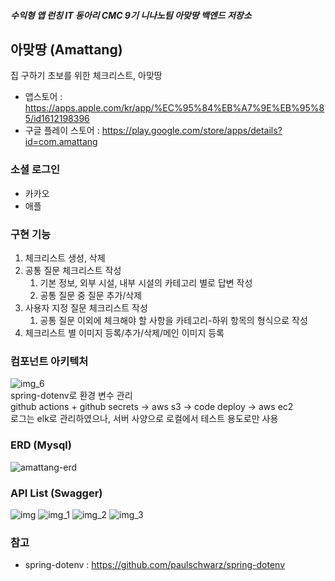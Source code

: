 ##### 수익형 앱 런칭 IT 동아리 CMC 9기 니나노팀 아맞땅 백엔드 저장소<br>

## 아맞땅 (Amattang)
집 구하기 초보를 위한 체크리스트, 아맞땅<br>
* 앱스토어 : https://apps.apple.com/kr/app/%EC%95%84%EB%A7%9E%EB%95%85/id1612198396
* 구글 플레이 스토어 : https://play.google.com/store/apps/details?id=com.amattang

### 소셜 로그인
- 카카오
- 애플

### 구현 기능
1. 체크리스트 생성, 삭제
2. 공통 질문 체크리스트 작성
   1. 기본 정보, 외부 시설, 내부 시설의 카테고리 별로 답변 작성
   2. 공통 질문 중 질문 추가/삭제
3. 사용자 지정 질문 체크리스트 작성
   1. 공통 질문 이외에 체크해야 할 사항을 카테고리-하위 항목의 형식으로 작성
4. 체크리스트 별 이미지 등록/추가/삭제/메인 이미지 등록

### 컴포넌트 아키텍처
![img_6](https://user-images.githubusercontent.com/50989437/162874850-d2ef83f7-8412-454c-8583-9c5c2f79889c.png)
<br>
spring-dotenv로 환경 변수 관리<br>
github actions + github secrets -> aws s3 -> code deploy -> aws ec2<br>
로그는 elk로 관리하였으나, 서버 사양으로 로컬에서 테스트 용도로만 사용<br>

### ERD (Mysql)
![amattang-erd](https://user-images.githubusercontent.com/50989437/162874905-28330277-ca43-429e-acd8-05d3a2fce7b6.png)

### API List (Swagger)
![img](https://user-images.githubusercontent.com/50989437/162874930-2e14d222-b4bf-45b6-8947-8d921a83b235.png)
![img_1](https://user-images.githubusercontent.com/50989437/162874938-777aac20-51f5-466f-b759-a4c437da7fb7.png)
![img_2](https://user-images.githubusercontent.com/50989437/162874941-3bd7b62d-7f6e-4409-b312-75e7fe22c7af.png)
![img_3](https://user-images.githubusercontent.com/50989437/162874954-2a7790d8-aa8e-4fe5-b708-4f2c3931a7bc.png)


### 참고
* spring-dotenv : https://github.com/paulschwarz/spring-dotenv
